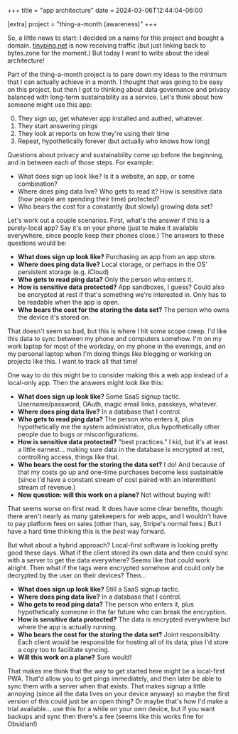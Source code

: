 +++
title = "app architecture"
date = 2024-03-06T12:44:04-06:00

[extra]
project = "thing-a-month (awareness)"
+++

So, a little news to start: I decided on a name for this project and bought a domain. [tinyping.net](https://tinyping.net) is now receiving traffic (but just linking back to bytes.zone for the moment.) But today I want to write about the ideal architecture!

Part of the thing-a-month project is to pare down my ideas to the minimum that I can actually achieve in a month. I thought that was going to be easy on this project, but then I got to thinking about data governance and privacy balanced with long-term sustainability as a service. Let's think about how someone might use this app:

<!-- more -->

0. They sign up, get whatever app installed and authed, whatever.
1. They start answering pings
2. They look at reports on how they're using their time
3. Repeat, hypothetically forever (but actually who knows how long)

Questions about privacy and sustainability come up before the beginning, and in between each of those steps. For example:

- What does sign up look like? Is it a website, an app, or some combination?
- Where does ping data live? Who gets to read it? How is sensitive data (how people are spending their time) protected?
- Who bears the cost for a constantly (but slowly) growing data set?

Let's work out a couple scenarios. First, what's the answer if this is a purely-local app? Say it's on your phone (just to make it available everywhere, since people keep their phones close.) The answers to these questions would be:

- **What does sign up look like?** Purchasing an app from an app store.
- **Where does ping data live?** Local storage, or perhaps in the OS' persistent storage (e.g. iCloud)
- **Who gets to read ping data?** Only the person who enters it.
- **How is sensitive data protected?** App sandboxes, I guess? Could also be encrypted at rest if that's something we're interested in. Only has to be readable when the app is open.
- **Who bears the cost for the storing the data set?** The person who owns the device it's stored on.

That doesn't seem so bad, but this is where I hit some scope creep. I'd like this data to sync between my phone and computers somehow. I'm on my work laptop for most of the workday, on my phone in the evenings, and on my personal laptop when I'm doing things like blogging or working on projects like this. I want to track all that time!

One way to do this might be to consider making this a web app instead of a local-only app. Then the answers might look like this:

- **What does sign up look like?** Some SaaS signup tactic. Username/password, OAuth, magic email links, passkeys, whatever.
- **Where does ping data live?** In a database that I control.
- **Who gets to read ping data?** The person who enters it, plus hypothetically me the system administrator, plus hypothetically other people due to bugs or misconfigurations.
- **How is sensitive data protected?** "best practices." I kid, but it's at least a little earnest… making sure data in the database is encrypted at rest, controlling access, things like that.
- **Who bears the cost for the storing the data set?** I do! And because of that my costs go up and one-time purchases become less sustainable (since I'd have a constant stream of cost paired with an intermittent stream of revenue.)
- **New question: will this work on a plane?** Not without buying wifi!

That seems worse on first read. It does have some clear benefits, though: there aren't nearly as many gatekeepers for web apps, and I wouldn't have to pay platform fees on sales (other than, say, Stripe's normal fees.) But I have a hard time thinking this is the *best* way forward.

But what about a hybrid approach? Local-first software is looking pretty good these days. What if the client stored its own data and then could sync with a server to get the data everywhere? Seems like that could work alright. Then what if the tags were encrypted somehow and could only be decrypted by the user on their devices? Then…

- **What does sign up look like?** Still a SaaS signup tactic.
- **Where does ping data live?** In a database that I control.
- **Who gets to read ping data?** The person who enters it, plus hypothetically someone in the far future who can break the encryption.
- **How is sensitive data protected?** The data is encrypted everywhere but where the app is actually running.
- **Who bears the cost for the storing the data set?** Joint responsibility. Each client would be responsible for hosting all of its data, plus I'd store a copy too to facilitate syncing.
- **Will this work on a plane?** Sure would!

That makes me think that the way to get started here might be a local-first PWA. That'd allow you to get pings immediately, and then later be able to sync them with a server when that exists. That makes signup a little annoying (since all the data lives on your device anyway) so maybe the first version of this could just be an open thing? Or maybe that's how I'd make a trial available… use this for a while on your own device, but if you want backups and sync then there's a fee (seems like this works fine for Obsidian!)
